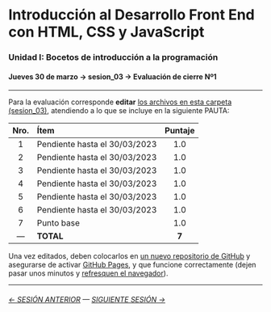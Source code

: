 # Introducción al Desarrollo Front End con HTML, CSS y JavaScript

### Unidad I: Bocetos de introducción a la programación

#### Jueves 30 de marzo → sesion_03 → Evaluación de cierre Nº1

- - - - - - - - 

Para la evaluación corresponde **editar** [los archivos en esta carpeta (sesion_03)](https://profesorfaco.github.io/front-2023-1/sesion_03/), atendiendo a lo que se incluye en la siguiente PAUTA:

| Nro. | Ítem | Puntaje |
|:----:|:------------|:-------:|
| 1 | Pendiente hasta el 30/03/2023 | 1.0 |
| 2 | Pendiente hasta el 30/03/2023 | 1.0 |
| 3 | Pendiente hasta el 30/03/2023 | 1.0 |
| 4 | Pendiente hasta el 30/03/2023 | 1.0 |
| 5 | Pendiente hasta el 30/03/2023 | 1.0 |
| 6 | Pendiente hasta el 30/03/2023 | 1.0 |
| 7 | Punto base | 1.0  |
| —  | **TOTAL** | **7** |

Una vez editados, deben colocarlos en [un nuevo repositorio de GitHub](https://docs.github.com/es/get-started/quickstart/create-a-repo) y asegurarse de activar [GitHub Pages](https://docs.github.com/es/pages/getting-started-with-github-pages/creating-a-github-pages-site), y que funcione correctamente (dejen pasar unos minutos y [refresquen el navegador](https://www.elespanol.com/omicrono/software/20180428/metodo-recargar-webs-no-conoces-solucionara-problemas/303220419_0.html)).
								
								
- - - - - - -

###### [← SESIÓN ANTERIOR](https://github.com/profesorfaco/front-2023-1/tree/main/sesion_02) — [SIGUIENTE SESIÓN →](https://github.com/profesorfaco/front-2023-1/tree/main/sesion_04)
